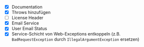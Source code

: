 - [x] Documentation
- [x] Throws hinzufügen
- [ ] License Header
- [x] Email Service
- [x] User Email Status
- [x] Service-Schicht von Web-Exceptions entkoppeln (z.B. `BadRequestException` durch `IllegalArgumentException` ersetzen)